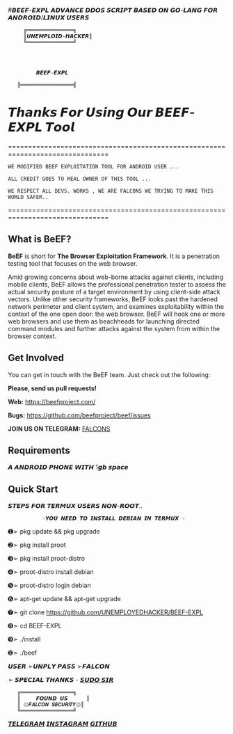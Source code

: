 
#𝘽𝙀𝙀𝙁-𝙀𝙓𝙋𝙇
𝘼𝘿𝙑𝘼𝙉𝘾𝙀 𝘿𝘿𝙊𝙎 𝙎𝘾𝙍𝙄𝙋𝙏 𝘽𝘼𝙎𝙀𝘿 𝙊𝙉 𝙂𝙊-𝙇𝘼𝙉𝙂 𝙁𝙊𝙍 𝘼𝙉𝘿𝙍𝙊𝙄𝘿/𝙇𝙄𝙉𝙐𝙓 𝙐𝙎𝙀𝙍𝙎

         ╔═══════════════╗
         ║𝙐𝙉𝙀𝙈𝙋𝙇𝙊𝙄𝘿-𝙃𝘼𝘾𝙆𝙀𝙍║    
         ╚═══════════════╝


     
     
             𝘽𝙀𝙀𝙁-𝙀𝙓𝙋𝙇   
     
       ╠═════════════════╣

# 𝙏𝙝𝙖𝙣𝙠𝙨 𝙁𝙤𝙧 𝙐𝙨𝙞𝙣𝙜 𝙊𝙪𝙧 𝘽𝙀𝙀𝙁-𝙀𝙓𝙋𝙇  𝙏𝙤𝙤𝙡





===============================================================================

    WE MODIFIED BEEF EXPLOITATION TOOL FOR ANDROID USER ...

    ALL CREDIT GOES TO REAL OWNER OF THIS TOOL ...

    WE RESPECT ALL DEVS. WORKS , WE ARE FALCONS WE TRYING TO MAKE THIS WORLD SAFER..

===============================================================================

What is BeEF?
-------------

__BeEF__ is short for __The Browser Exploitation Framework__. It is a penetration testing tool that focuses on the web browser.

Amid growing concerns about web-borne attacks against clients, including mobile clients, BeEF allows the professional penetration tester to assess the actual security posture of a target environment by using client-side attack vectors. Unlike other security frameworks, BeEF looks past the hardened network perimeter and client system, and examines exploitability within the context of the one open door: the web browser. BeEF will hook one or more web browsers and use them as beachheads for launching directed command modules and further attacks against the system from within the browser context.


Get Involved
------------

You can get in touch with the BeEF team. Just check out the following:


__Please, send us pull requests!__

__Web:__ https://beefproject.com/

__Bugs:__ https://github.com/beefproject/beef/issues

__JOIN US ON TELEGRAM:__ [FALCONS](https://T.ME/FALCON_SECURITY)


Requirements
------------

𝘼 𝘼𝙉𝘿𝙍𝙊𝙄𝘿 𝙋𝙃𝙊𝙉𝙀 𝙒𝙄𝙏𝙃 1𝙜𝙗 𝙨𝙥𝙖𝙘𝙚 

Quick Start
-----------

𝙎𝙏𝙀𝙋𝙎 𝙁𝙊𝙍 𝙏𝙀𝙍𝙈𝙐𝙓 𝙐𝙎𝙀𝙍𝙎 𝙉𝙊𝙉-𝙍𝙊𝙊𝙏..

               ☞𝙔𝙊𝙐 𝙉𝙀𝙀𝘿 𝙏𝙊 𝙄𝙉𝙎𝙏𝘼𝙇𝙇 𝘿𝙀𝘽𝙄𝘼𝙉 𝙄𝙉 𝙏𝙀𝙍𝙈𝙐𝙓 ☜

➊➢ pkg update && pkg upgrade

➋➢ pkg install proot 

➌➢ pkg install proot-distro

➍➢ proot-distro install debian

➎➢ proot-distro login debian

➏➢ apt-get update && apt-get upgrade

➐➣ git clone https://github.com/UNEMPLOYEDHACKER/BEEF-EXPL

➑➣ cd BEEF-EXPL

➒➣ ./install

➓➣ ./beef

𝙐𝙎𝙀𝙍 ➢𝙐𝙉𝙋𝙇𝙔
𝙋𝘼𝙎𝙎 ➢𝙁𝘼𝙇𝘾𝙊𝙉

➢ 𝙎𝙋𝙀𝘾𝙄𝘼𝙇 𝙏𝙃𝘼𝙉𝙆𝙎 - [𝙎𝙐𝘿𝙊 𝙎𝙄𝙍](https://t.me/II_SUDO_II)

       ╔═════════════════╗
       ║     𝙁𝙊𝙐𝙉𝘿 𝙐𝙎      ║
       ║ ۞𝙁𝘼𝙇𝘾𝙊𝙉 𝙎𝙀𝘾𝙐𝙍𝙄𝙏𝙔۞║
       ╚═════════════════╝

[𝙏𝙀𝙇𝙀𝙂𝙍𝘼𝙈](https://t.me/II_HACKER_II)                 [𝙄𝙉𝙎𝙏𝘼𝙂𝙍𝘼𝙈](https://www.instagram.com/unemploid_hacker?igsh=MWRyeWd4Z2JjdnN3aQ==)                             [𝙂𝙄𝙏𝙃𝙐𝘽](https://github.com/UNEMPLOYEDHACKER)


